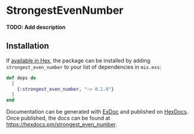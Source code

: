 # StrongestEvenNumber

**TODO: Add description**

## Installation

If [available in Hex](https://hex.pm/docs/publish), the package can be installed
by adding `strongest_even_number` to your list of dependencies in `mix.exs`:

```elixir
def deps do
  [
    {:strongest_even_number, "~> 0.1.0"}
  ]
end
```

Documentation can be generated with [ExDoc](https://github.com/elixir-lang/ex_doc)
and published on [HexDocs](https://hexdocs.pm). Once published, the docs can
be found at <https://hexdocs.pm/strongest_even_number>.

